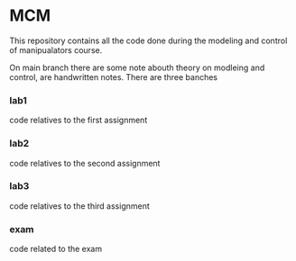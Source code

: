 # MCM

This repository contains all the code done during the modeling and control of manipualators course.

On main  branch there are some note abouth theory on modleing and control, are handwritten notes. 
There are three banches
### lab1
code relatives to the first assignment 

### lab2
code relatives to the second assignment 

### lab3
code relatives to the third assignment

### exam
code related to the exam
